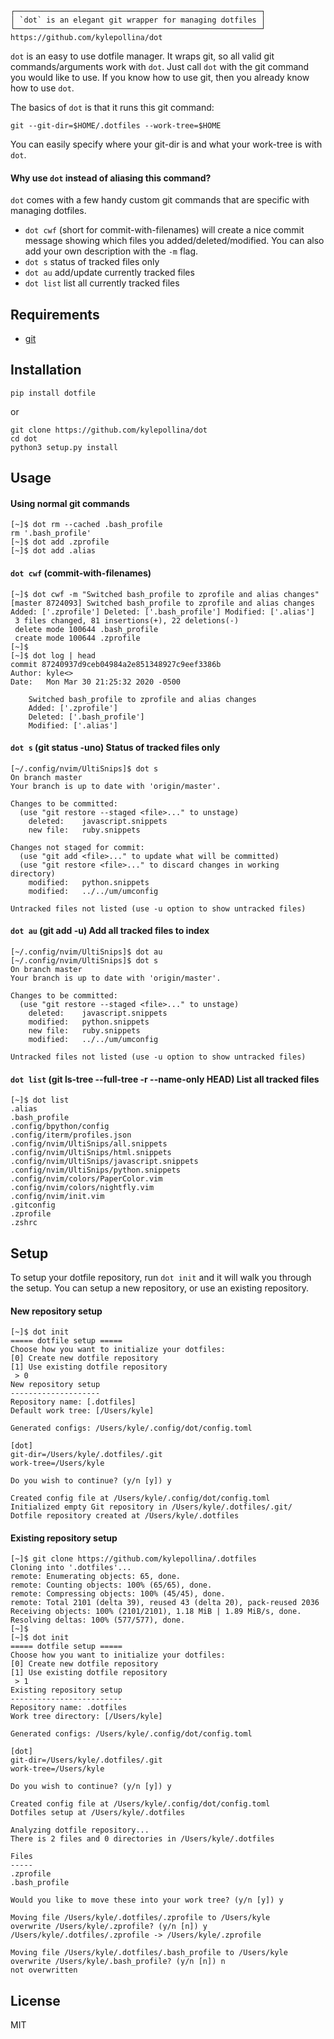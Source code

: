 
```
┌───────────────────────────────────────────────────────┐                       
│ `dot` is an elegant git wrapper for managing dotfiles │
└───────────────────────────────────────────────────────┘
https://github.com/kylepollina/dot
```

`dot` is an easy to use dotfile manager. It wraps git, so all valid git 
commands/arguments work with `dot`. Just call `dot` with the git command 
you would like to use. If you know how to use git, then you already know 
how to use `dot`.

The basics of `dot` is that it runs this git command: 

    git --git-dir=$HOME/.dotfiles --work-tree=$HOME 

You can easily specify where your git-dir is and what your work-tree is with `dot`.

#### Why use `dot` instead of aliasing this command?
`dot` comes with a few handy custom git commands that are specific with managing dotfiles.

* `dot cwf` (short for commit-with-filenames) will create a nice commit message showing which files you added/deleted/modified. You can also add your own description with the `-m` flag.
* `dot s` status of tracked files only
* `dot au` add/update currently tracked files
* `dot list` list all currently tracked files


## Requirements
* [git](https://git-scm.com/)


## Installation

```
pip install dotfile
```

or


```
git clone https://github.com/kylepollina/dot
cd dot
python3 setup.py install
```

## Usage

#### Using normal git commands
```
[~]$ dot rm --cached .bash_profile
rm '.bash_profile'
[~]$ dot add .zprofile
[~]$ dot add .alias
```

#### `dot cwf` (commit-with-filenames)
```
[~]$ dot cwf -m "Switched bash_profile to zprofile and alias changes"
[master 8724093] Switched bash_profile to zprofile and alias changes Added: ['.zprofile'] Deleted: ['.bash_profile'] Modified: ['.alias']
 3 files changed, 81 insertions(+), 22 deletions(-)
 delete mode 100644 .bash_profile
 create mode 100644 .zprofile
[~]$
[~]$ dot log | head
commit 87240937d9ceb04984a2e851348927c9eef3386b
Author: kyle<>
Date:   Mon Mar 30 21:25:32 2020 -0500

    Switched bash_profile to zprofile and alias changes
    Added: ['.zprofile']
    Deleted: ['.bash_profile']
    Modified: ['.alias']
```

#### `dot s` (git status -uno) Status of tracked files only
```
[~/.config/nvim/UltiSnips]$ dot s
On branch master
Your branch is up to date with 'origin/master'.

Changes to be committed:
  (use "git restore --staged <file>..." to unstage)
	deleted:    javascript.snippets
	new file:   ruby.snippets

Changes not staged for commit:
  (use "git add <file>..." to update what will be committed)
  (use "git restore <file>..." to discard changes in working directory)
	modified:   python.snippets
	modified:   ../../um/umconfig

Untracked files not listed (use -u option to show untracked files)
```

#### `dot au` (git add -u) Add all tracked files to index

```
[~/.config/nvim/UltiSnips]$ dot au
[~/.config/nvim/UltiSnips]$ dot s
On branch master
Your branch is up to date with 'origin/master'.

Changes to be committed:
  (use "git restore --staged <file>..." to unstage)
	deleted:    javascript.snippets
	modified:   python.snippets
	new file:   ruby.snippets
	modified:   ../../um/umconfig

Untracked files not listed (use -u option to show untracked files)
```

#### `dot list` (git ls-tree --full-tree -r --name-only HEAD) List all tracked files

```
[~]$ dot list
.alias
.bash_profile
.config/bpython/config
.config/iterm/profiles.json
.config/nvim/UltiSnips/all.snippets
.config/nvim/UltiSnips/html.snippets
.config/nvim/UltiSnips/javascript.snippets
.config/nvim/UltiSnips/python.snippets
.config/nvim/colors/PaperColor.vim
.config/nvim/colors/nightfly.vim
.config/nvim/init.vim
.gitconfig
.zprofile
.zshrc
```


## Setup
To setup your dotfile repository, run `dot init` and it will walk you through the setup.
You can setup a new repository, or use an existing repository.

#### New repository setup

```
[~]$ dot init
===== dotfile setup =====
Choose how you want to initialize your dotfiles:
[0] Create new dotfile repository
[1] Use existing dotfile repository
 > 0
New repository setup
--------------------
Repository name: [.dotfiles]
Default work tree: [/Users/kyle]

Generated configs: /Users/kyle/.config/dot/config.toml

[dot]
git-dir=/Users/kyle/.dotfiles/.git
work-tree=/Users/kyle

Do you wish to continue? (y/n [y]) y

Created config file at /Users/kyle/.config/dot/config.toml
Initialized empty Git repository in /Users/kyle/.dotfiles/.git/
Dotfile repository created at /Users/kyle/.dotfiles
```

#### Existing repository setup
```
[~]$ git clone https://github.com/kylepollina/.dotfiles
Cloning into '.dotfiles'...
remote: Enumerating objects: 65, done.
remote: Counting objects: 100% (65/65), done.
remote: Compressing objects: 100% (45/45), done.
remote: Total 2101 (delta 39), reused 43 (delta 20), pack-reused 2036
Receiving objects: 100% (2101/2101), 1.18 MiB | 1.89 MiB/s, done.
Resolving deltas: 100% (577/577), done.
[~]$
[~]$ dot init
===== dotfile setup =====
Choose how you want to initialize your dotfiles:
[0] Create new dotfile repository
[1] Use existing dotfile repository
 > 1
Existing repository setup
-------------------------
Repository name: .dotfiles
Work tree directory: [/Users/kyle]

Generated configs: /Users/kyle/.config/dot/config.toml

[dot]
git-dir=/Users/kyle/.dotfiles/.git
work-tree=/Users/kyle

Do you wish to continue? (y/n [y]) y

Created config file at /Users/kyle/.config/dot/config.toml
Dotfiles setup at /Users/kyle/.dotfiles

Analyzing dotfile repository...
There is 2 files and 0 directories in /Users/kyle/.dotfiles

Files
-----
.zprofile
.bash_profile

Would you like to move these into your work tree? (y/n [y]) y

Moving file /Users/kyle/.dotfiles/.zprofile to /Users/kyle
overwrite /Users/kyle/.zprofile? (y/n [n]) y
/Users/kyle/.dotfiles/.zprofile -> /Users/kyle/.zprofile

Moving file /Users/kyle/.dotfiles/.bash_profile to /Users/kyle
overwrite /Users/kyle/.bash_profile? (y/n [n]) n
not overwritten
```

## License
MIT
